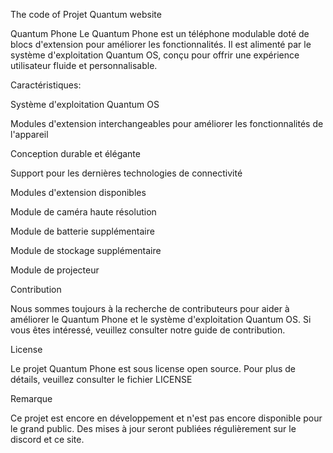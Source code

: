 
The code of Projet Quantum website

Quantum Phone
Le Quantum Phone est un téléphone modulable doté de blocs d'extension pour améliorer les fonctionnalités. Il est alimenté par le système d'exploitation Quantum OS, conçu pour offrir une expérience utilisateur fluide et personnalisable.

Caractéristiques:

Système d'exploitation Quantum OS

Modules d'extension interchangeables pour améliorer les fonctionnalités de l'appareil

Conception durable et élégante

Support pour les dernières technologies de connectivité

Modules d'extension disponibles

Module de caméra haute résolution

Module de batterie supplémentaire

Module de stockage supplémentaire

Module de projecteur

Contribution

Nous sommes toujours à la recherche de contributeurs pour aider à améliorer le Quantum Phone et le système d'exploitation Quantum OS. Si vous êtes intéressé, veuillez consulter notre guide de contribution.

License

Le projet Quantum Phone est sous license open source. Pour plus de détails, veuillez consulter le fichier LICENSE

Remarque

Ce projet est encore en développement et n'est pas encore disponible pour le grand public. Des mises à jour seront publiées régulièrement sur le discord et ce site.